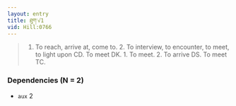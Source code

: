 ```yaml
---
layout: entry
title: ཐུག་√1
vid: Hill:0766
---
```

> 1. To reach, arrive at, come to. 2. To interview, to encounter, to meet, to light upon CD. To meet DK. 1. To meet. 2. To arrive DS. To meet TC.
### Dependencies (N = 2)
* `aux` 2
